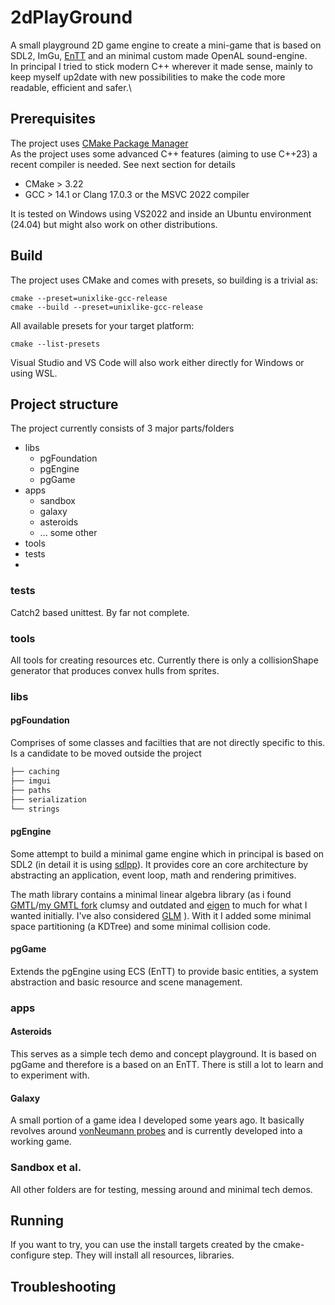 # 2dPlayGround

A small playground 2D game engine to create a mini-game that is based on SDL2, ImGu, [EnTT](https://github.com/skypjack/entt) and an minimal custom made OpenAL sound-engine.\
In principal I tried to stick modern C++ wherever it made sense, mainly to keep myself up2date with new possibilities to make the code more readable, efficient and safer.\

## Prerequisites
The project uses [CMake Package Manager](https://github.com/cpm-cmake/CPM.cmake "CMake Package Manager")\
As the project uses some advanced C++ features (aiming to use C++23) a recent compiler is needed. See next section for details

* CMake > 3.22
* GCC > 14.1 or Clang 17.0.3 or the MSVC 2022 compiler

It is tested on Windows using VS2022 and inside an Ubuntu environment (24.04) but might also work on other distributions. 

## Build
The project uses CMake and comes with presets, so building is a trivial as:

```
cmake --preset=unixlike-gcc-release
cmake --build --preset=unixlike-gcc-release
```
All available presets for your target platform:
```
cmake --list-presets
```

Visual Studio and VS Code will also work either directly for Windows or using WSL. 

## Project structure

The project currently consists of 3 major parts/folders
* libs
  - pgFoundation
  - pgEngine
  - pgGame
* apps
  - sandbox
  - galaxy
  - asteroids
  - ... some other
* tools
* tests
* 
### tests
Catch2 based unittest. By far not complete. 

### tools
All tools for creating resources etc. 
Currently there is only a collisionShape generator that produces convex hulls from sprites.

### libs
#### pgFoundation
Comprises of some classes and facilties that are not directly specific to this. Is a candidate to be moved outside the project
```bash
├── caching      
├── imgui
├── paths
├── serialization
└── strings
```
#### pgEngine
Some attempt to build a minimal game engine which in principal is based on SDL2 (in detail it is using [sdlpp](https://github.com/mika314/sdlpp)).
It provides core an core architecture by abstracting an application, event loop, math and rendering primitives.

The math library contains a minimal linear algebra library (as i found [GMTL](https://ggt.sourceforge.net)/[my GMTL fork](https://github.com/psyinf/gmtl) clumsy and outdated and [eigen](https://github.com/PX4/eigen) to much for what I wanted initially. I've also considered [GLM](https://github.com/g-truc/glm) ). With it I added some minimal space partitioning (a KDTree) and some minimal collision code. 

#### pgGame
Extends the pgEngine using ECS (EnTT) to provide basic entities, a system abstraction and basic resource and scene management. 

### apps
#### Asteroids
This serves as a simple tech demo and concept playground. It is based on pgGame and therefore is a based on an EnTT. There is still a lot to learn and to experiment with.

#### Galaxy
A small portion of a game idea I developed some years ago. It basically revolves around [vonNeumann probes](https://en.wikipedia.org/wiki/Self-replicating_spacecraft) and is currently developed into a working game. 

### Sandbox et al. 
All other folders are for testing, messing around and minimal tech demos. 

## Running 
If you want to try, you can use the install targets created by the cmake-configure step. They will install all resources, libraries. 

## Troubleshooting



